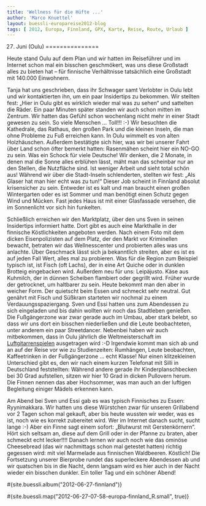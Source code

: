 ```yaml
---
title: 'Wellness für die Hüfte ...'
author: 'Marco Knuettel'
layout: buessli-europareise2012-blog
tags: [ 2012, Europa, Finnland, GPX, Karte, Reise, Route, Urlaub ]
---
```

27. Juni (Oulu)
===============

Heute stand Oulu auf dem Plan und wir hatten im Reiseführer und im Internet schon mal ein bisschen 
geschmökert, was uns diese Großstadt alles zu bieten hat – für finnische Verhältnisse tatsächlich eine 
Großstadt mit 140.000 Einwohnern.

Tanja hat uns geschrieben, dass ihr Schwager samt Verlobter in Oulu lebt und wir kontaktierten ihn, um 
ein paar Insidertips zu bekommen. Wir stellten fest: „Hier in Oulu gibt es wirklich wieder mal was zu 
sehen“ und sattelten die Räder. Ein paar Minuten später standen wir auch schon mitten im Zentrum. Wir 
hatten das Gefühl schon wochenlang nicht mehr in einer Stadt gewesen zu sein. So viele Menschen ... 
Toll!!! :-) Wir besuchten die Kathedrale, das Rathaus, den großen Park und die kleinen Inseln, die man 
ohne Probleme zu Fuß erreichen kann. In Oulu wimmelt es von alten Holzhäuschen. Außerdem bestätigte sich 
hier, was wir bei unserer Fahrt über Land schon öfter bemerkt hatten: Rasenmähen scheint hier ein NO-GO 
zu sein. Was ein Schock für viele Deutsche! Wir denken, die 2 Monate, in denen mal die Sonne alles 
erblühen lässt, mäht man das scheinbar nur an den Stellen, die Nutzfläche sind. Ist weniger Arbeit 
und sieht total schön aus! Während wir über die Stadt-Inseln schlenderten, stellten wir fest: „Als 
Glaser hat man hier echt was zu tun!“ Dieser Job scheint in Finnland absolut krisensicher zu sein. 
Entweder ist es kalt und man braucht einen großen Wintergarten oder es ist Sommer und man benötigt 
einen Schutz gegen Wind und Mücken. Fast jedes Haus ist mit einer Glasfassade versehen, die im Sonnenlicht 
vor sich hin funkelten.

Schließlich erreichen wir den Marktplatz, über den uns Sven in seinen Insidertips informiert hatte. Dort 
gibt es auch eine Markthalle in der finnische Köstlichkeiten angeboten werden. Nach einem Foto mit dem 
dicken Eisenpolizisten auf dem Platz, der den Markt vor Kriminellen bewacht, betraten wir das Wellnesscenter 
und probierten alles was uns anlachte. Über Geschmack lässt sich ja bekanntlich streiten, aber es ist es auf 
jeden Fall Wert, alles mal zu probieren. Was für die Region zum Beispiel typisch ist, ist Fisch (oft Lachs), 
der in eine Art Quiche oder in dunklen Brotteig eingebacken wird. Außerdem neu für uns: Leipäjusto. Käse aus 
Kuhmilch, der in dünnen Scheiben flambiert oder gegrillt wird. Früher wurde der getrocknet, um haltbarer zu 
sein. Heute bekommt man den aber in weicher Form. Der quietscht beim Essen und schmeckt sehr neutral. Gut 
genährt mit Fisch und Süßkram starteten wir nochmal zu einem Verdauungsspaziergang. Sven und Essi hatten 
uns zum Abendessen zu sich eingeladen und bis dahin wollten wir noch das Stadtleben genießen. Die Fußgängerzone 
war zwar gerade auch im Umbau, aber stark belebt, so dass wir uns dort ein bisschen niederließen und die Leute 
beobachteten, unter anderem ein paar Streetdancer. Nebenbei haben wir auch mitbekommen, dass in Oulu jährlich 
die Weltmeisterschaft im <a href='http://de.wikipedia.org/wiki/Luftgitarre'>Luftgitarrenspielen</a> ausgetragen 
wird :-D Irgendwie kommt man sich ab und an auf der Reise vor wie zu Studienzeiten: Rumhängen, Leute beobachten, 
Kaffeetrinken in der Fußgängerzone ... echt Klasse! Nur einen klitzekleinen Unterschied gibt es, den wir nach 
einem kurzen Telefonat mit Silli in Deutschland feststellten: Während andere gerade ihr Kinderplanschbecken bei 
30 Grad aufstellen, sitzen wir hier 10 Grad in dicken Pullovern herum. Die Finnen nennen das aber Hochsommer, was 
man auch an der luftigen Begleitung einiger Mädels erkennen kann.

Am Abend bei Sven und Essi gab es was typisch Finnisches zu Essen: Ryynimakkara. Wir hatten uns diese Würstchen 
zwar für unseren Grillabend vor 2 Tagen schon mal gekauft, aber bis heute wussten wir weder, was es ist, noch 
wie es korrekt zubereitet wird. Wer im Internet danach sucht, sucht lange :-) Aber ein Finne sagt einem sofort: 
„Blutwurst mit Gerstenkörnern“. Hört sich seltsam an, diese auf dem Grill oder in der Pfanne zu braten, aber 
schmeckt echt lecker!!!! Danach lernen wir auch noch wie das ominöse Cheesebread (das wir nachmittags schon 
mal getestet hatten) richtig gegessen wird: mit viel Marmelade aus finnischen Waldbeeren. Köstlich! Die 
Fortsetzung unserer Bierprobe rundet das superleckere Abendessen ab und wir quatschen bis in die Nacht, 
denn langsam wird es hier auch in der Nacht wieder ein bisschen dunkler. Ein toller Tag und ein schöner Abend!

#{site.buessli.album("2012-06-27-finnland")}

#{site.buessli.map("2012-06-27-07-58-europa-finnland_R.small", true)}
